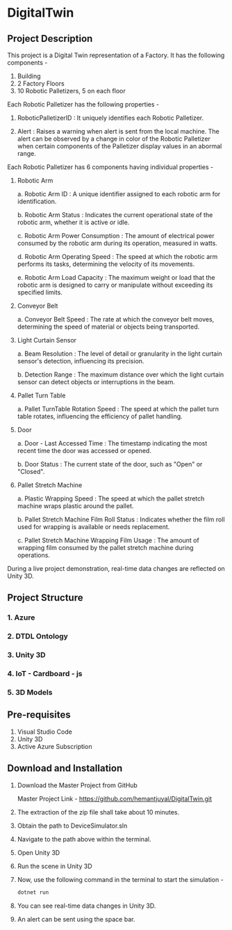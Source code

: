# DigitalTwin

## Project Description

This project is a Digital Twin representation of a Factory. It has the following components -  

1. Building
2. 2 Factory Floors
3. 10 Robotic Palletizers, 5 on each floor

Each Robotic Palletizer has the following properties - 
1. RoboticPalletizerID : It uniquely identifies each Robotic Palletizer.
   
2. Alert : Raises a warning when alert is sent from the local machine. The alert can be observed by a change in color of the Robotic Palletizer when certain components of the Palletizer display values in an abormal range. 

Each Robotic Palletizer has 6 components having individual properties - 

1. Robotic Arm
   
   a. Robotic Arm ID : A unique identifier assigned to each robotic arm for identification.

   b. Robotic Arm Status : Indicates the current operational state of the robotic arm, whether it is active or idle.
   
   c. Robotic Arm Power Consumption : The amount of electrical power consumed by the robotic arm during its operation, measured in watts.
   
   d. Robotic Arm Operating Speed : The speed at which the robotic arm performs its tasks, determining the velocity of its movements.
   
   e. Robotic Arm Load Capacity : The maximum weight or load that the robotic arm is designed to carry or manipulate without exceeding its specified limits.

3. Conveyor Belt
   
   a. Conveyor Belt Speed : The rate at which the conveyor belt moves, determining the speed of material or objects being transported.

4. Light Curtain Sensor
   
   a. Beam Resolution : The level of detail or granularity in the light curtain sensor's detection, influencing its precision.
   
   b. Detection Range : The maximum distance over which the light curtain sensor can detect objects or interruptions in the beam.

5. Pallet Turn Table
   
   a. Pallet TurnTable Rotation Speed : The speed at which the pallet turn table rotates, influencing the efficiency of pallet handling.

6. Door
    
   a. Door - Last Accessed Time : The timestamp indicating the most recent time the door was accessed or opened. 
   
   b. Door Status : The current state of the door, such as "Open" or "Closed".

7. Pallet Stretch Machine
    
   a. Plastic Wrapping Speed : The speed at which the pallet stretch machine wraps plastic around the pallet.
   
   b. Pallet Stretch Machine Film Roll Status : Indicates whether the film roll used for wrapping is available or needs replacement.
   
   c. Pallet Stretch Machine Wrapping Film Usage : The amount of wrapping film consumed by the pallet stretch machine during operations.
   
During a live project demonstration, real-time data changes are reflected on Unity 3D. 

## Project Structure

### 1. Azure

### 2. DTDL Ontology

### 3. Unity 3D

### 4. IoT - Cardboard - js

### 5. 3D Models

## Pre-requisites
1. Visual Studio Code
2. Unity 3D
3. Active Azure Subscription

## Download and Installation

1. Download the Master Project from GitHub

   Master Project Link - https://github.com/hemantjuyal/DigitalTwin.git
   
2. The extraction of the zip file shall take about 10 minutes.
3. Obtain the path to DeviceSimulator.sln
4. Navigate to the path above within the terminal.
5. Open Unity 3D
6. Run the scene in Unity 3D
7. Now, use the following command in the terminal to start the simulation -

   ```powershell
   dotnet run

9. You can see real-time data changes in Unity 3D.
10. An alert can be sent using the space bar. 
